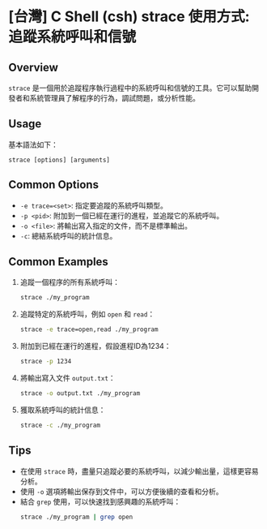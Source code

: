 # [台灣] C Shell (csh) strace 使用方式: 追蹤系統呼叫和信號

## Overview
`strace` 是一個用於追蹤程序執行過程中的系統呼叫和信號的工具。它可以幫助開發者和系統管理員了解程序的行為，調試問題，或分析性能。

## Usage
基本語法如下：
```
strace [options] [arguments]
```

## Common Options
- `-e trace=<set>`: 指定要追蹤的系統呼叫類型。
- `-p <pid>`: 附加到一個已經在運行的進程，並追蹤它的系統呼叫。
- `-o <file>`: 將輸出寫入指定的文件，而不是標準輸出。
- `-c`: 總結系統呼叫的統計信息。

## Common Examples
1. 追蹤一個程序的所有系統呼叫：
   ```bash
   strace ./my_program
   ```

2. 追蹤特定的系統呼叫，例如 `open` 和 `read`：
   ```bash
   strace -e trace=open,read ./my_program
   ```

3. 附加到已經在運行的進程，假設進程ID為1234：
   ```bash
   strace -p 1234
   ```

4. 將輸出寫入文件 `output.txt`：
   ```bash
   strace -o output.txt ./my_program
   ```

5. 獲取系統呼叫的統計信息：
   ```bash
   strace -c ./my_program
   ```

## Tips
- 在使用 `strace` 時，盡量只追蹤必要的系統呼叫，以減少輸出量，這樣更容易分析。
- 使用 `-o` 選項將輸出保存到文件中，可以方便後續的查看和分析。
- 結合 `grep` 使用，可以快速找到感興趣的系統呼叫：
  ```bash
  strace ./my_program | grep open
  ```